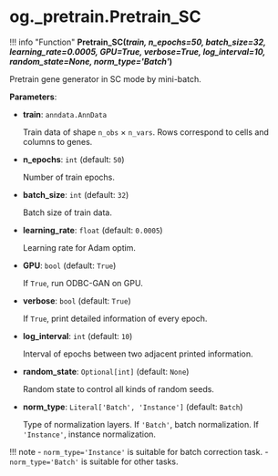 # og._pretrain.Pretrain_SC

!!! info "Function"
    <b>Pretrain_SC(<i>train, n_epochs=50, batch_size=32, learning_rate=0.0005, GPU=True, verbose=True, log_interval=10, random_state=None, norm_type='Batch'</i>)</b>

Pretrain gene generator in SC mode by mini-batch.

**Parameters**:

- **train**: `anndata.AnnData`

    Train data of shape `n_obs` × `n_vars`. Rows correspond to cells and columns to genes.

- **n_epochs**: `int` (default: `50`)

    Number of train epochs.

- **batch_size**: `int` (default: `32`)

    Batch size of train data.

- **learning_rate**: `float` (default: `0.0005`)

    Learning rate for Adam optim.

- **GPU**: `bool` (default: `True`)

    If `True`, run ODBC-GAN on GPU.

- **verbose**: `bool` (default: `True`)

    If `True`, print detailed information of every epoch.

- **log_interval**: `int` (default: `10`)

    Interval of epochs between two adjacent printed information.

- **random_state**: `Optional[int]` (default: `None`)

    Random state to control all kinds of random seeds.

- **norm_type**: `Literal['Batch', 'Instance']` (default: `Batch`)

    Type of normalization layers. If `'Batch'`, batch normalization. If `'Instance'`, instance normalization.

!!! note
    - `norm_type='Instance'` is suitable for batch correction task.
    - `norm_type='Batch'` is suitable for other tasks.